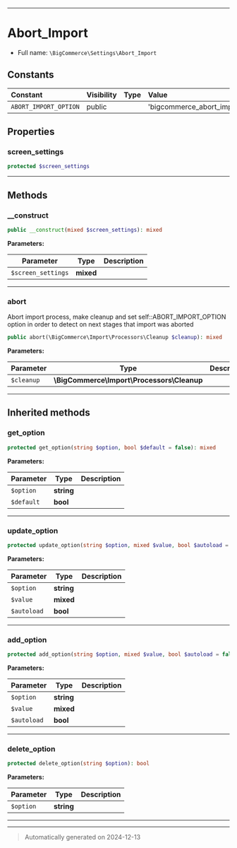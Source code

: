 ***

# Abort_Import





* Full name: `\BigCommerce\Settings\Abort_Import`


## Constants

| Constant | Visibility | Type | Value |
|:---------|:-----------|:-----|:------|
|`ABORT_IMPORT_OPTION`|public| |&#039;bigcommerce_abort_import_option&#039;|

## Properties


### screen_settings



```php
protected $screen_settings
```







***

## Methods


### __construct



```php
public __construct(mixed $screen_settings): mixed
```








**Parameters:**

| Parameter | Type | Description |
|-----------|------|-------------|
| `$screen_settings` | **mixed** |  |





***

### abort

Abort import process, make cleanup and set self::ABORT_IMPORT_OPTION option in order
to detect on next stages that import was aborted

```php
public abort(\BigCommerce\Import\Processors\Cleanup $cleanup): mixed
```








**Parameters:**

| Parameter | Type | Description |
|-----------|------|-------------|
| `$cleanup` | **\BigCommerce\Import\Processors\Cleanup** |  |





***


## Inherited methods


### get_option



```php
protected get_option(string $option, bool $default = false): mixed
```








**Parameters:**

| Parameter | Type | Description |
|-----------|------|-------------|
| `$option` | **string** |  |
| `$default` | **bool** |  |





***

### update_option



```php
protected update_option(string $option, mixed $value, bool $autoload = false): bool
```








**Parameters:**

| Parameter | Type | Description |
|-----------|------|-------------|
| `$option` | **string** |  |
| `$value` | **mixed** |  |
| `$autoload` | **bool** |  |





***

### add_option



```php
protected add_option(string $option, mixed $value, bool $autoload = false): bool
```








**Parameters:**

| Parameter | Type | Description |
|-----------|------|-------------|
| `$option` | **string** |  |
| `$value` | **mixed** |  |
| `$autoload` | **bool** |  |





***

### delete_option



```php
protected delete_option(string $option): bool
```








**Parameters:**

| Parameter | Type | Description |
|-----------|------|-------------|
| `$option` | **string** |  |





***


***
> Automatically generated on 2024-12-13
